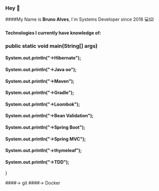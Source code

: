 ### Hey 👋

####My Name is **Bruno Alves**, I`m Systems Developer 
since 2018 💻⌨️ 

#### Technologies I currently have knowledge of:

### public static void main(String[] args)
#### System.out.println("**->Hibernate"**);
#### System.out.println("**->Java oo"**);
#### System.out.println("**->Maven"**);
#### System.out.println("**->Gradle"**);
#### System.out.println("**->Loombok"**);
#### System.out.println("**->Bean Validation"**);
#### System.out.println("**->Spring Boot"**);
#### System.out.println("**->Spring MVC"**);
#### System.out.println("**->thymeleaf"**);
#### System.out.println("**->TDD"**);
}

####-> git
####-> Docker 












